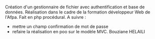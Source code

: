 Création d'un gestionnaire de fichier avec authentification et base de données.
Réalisation dans le cadre de la formation développeur Web de l'Afpa.
Fait en php procédural.
A suivre : 
- mettre un champ confirmation de mot de passe
- refaire la réalisation en poo sur le modèle MVC.
Bouziane HELAILI